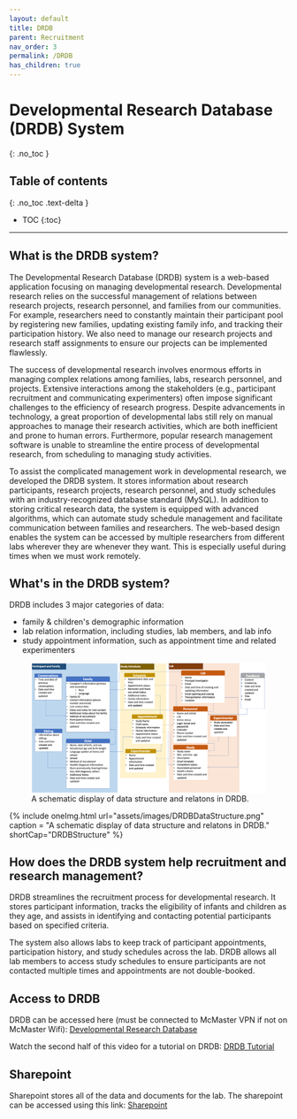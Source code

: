 ```yaml
---
layout: default
title: DRDB
parent: Recruitment
nav_order: 3
permalink: /DRDB
has_children: true
---
```


# Developmental Research Database (DRDB) System

{: .no_toc }

## Table of contents
{: .no_toc .text-delta }

* TOC
{:toc}

---

## What is the DRDB system?

The Developmental Research Database (DRDB) system is a web-based application focusing on managing developmental research. Developmental research relies on the successful management of relations between research projects, research personnel, and families from our communities. For example, researchers need to constantly maintain their participant pool by registering new families, updating existing family info, and tracking their participation history. We also need to manage our research projects and research staff assignments to ensure our projects can be implemented flawlessly.

The success of developmental research involves enormous efforts in managing complex relations among families, labs, research personnel, and projects. Extensive interactions among the stakeholders (e.g., participant recruitment and communicating experimenters) often impose significant challenges to the efficiency of research progress. Despite advancements in technology, a great proportion of developmental labs still rely on manual approaches to manage their research activities, which are both inefficient and prone to human errors. Furthermore, popular research management software is unable to streamline the entire process of developmental research, from scheduling to managing study activities.

To assist the complicated management work in developmental research, we developed the DRDB system. It stores information about research participants, research projects, research personnel, and study schedules with an industry-recognized database standard (MySQL). In addition to storing critical research data, the system is equipped with advanced algorithms, which can automate study schedule management and facilitate communication between families and researchers. The web-based design enables the system can be accessed by multiple researchers from different labs wherever they are whenever they want. This is especially useful during times when we must work remotely.


## What's in the DRDB system?

DRDB includes 3 major categories of data:
- family & children's demographic information
- lab relation information, including studies, lab members, and lab info
- study appointment information, such as appointment time and related experimenters

<figure>
    <img src="assets/images/DRDBDataStructure.png" alt="DRDB Structure" align="center" width="1024"/>  
    <figcaption>A schematic display of data structure and relatons in DRDB.</figcaption>
</figure>

{% include oneImg.html url="assets/images/DRDBDataStructure.png" caption = "A schematic display of data structure and relatons in DRDB." shortCap="DRDBStructure" %}

## How does the DRDB system help recruitment and research management?

DRDB streamlines the recruitment process for developmental research. It stores participant information, tracks the eligibility of infants and children as they age, and assists in identifying and contacting potential participants based on specified criteria.

The system also allows labs to keep track of participant appointments, participation history, and study schedules across the lab. DRDB allows all lab members to access study schedules to ensure participants are not contacted multiple times and appointments are not double-booked.

## Access to DRDB

DRDB can be accessed here (must be connected to McMaster VPN if not on McMaster Wifi): [Developmental Research Database](https://drdb.mcmaster.ca/#/)


Watch the second half of this video for a tutorial on DRDB: [DRDB Tutorial](https://mcmasteru365.sharepoint.com/sites/labtest/Shared%20Documents/Forms/AllItems.aspx?id=%2Fsites%2Flabtest%2FShared%20Documents%2FTraining%2FRecordings%2FRecruitment%20%26%20DRDB%20Training%2D20220525%5F180343%2DMeeting%20Recording%2Emp4&parent=%2Fsites%2Flabtest%2FShared%20Documents%2FTraining%2FRecordings)


## Sharepoint

Sharepoint stores all of the data and documents for the lab. The sharepoint can be accessed using this link: [Sharepoint](https://mcmasteru365.sharepoint.com/sites/labtest)
